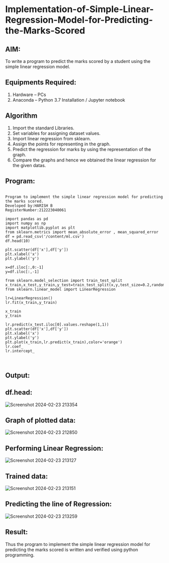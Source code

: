 # Implementation-of-Simple-Linear-Regression-Model-for-Predicting-the-Marks-Scored

## AIM:
To write a program to predict the marks scored by a student using the simple linear regression model.

## Equipments Required:
1. Hardware – PCs
2. Anaconda – Python 3.7 Installation / Jupyter notebook

## Algorithm
1. Import the standard Libraries.
2. Set variables for assigning dataset values.
3. Import linear regression from sklearn.
4. Assign the points for representing in the graph.
5. Predict the regression for marks by using the representation of the graph.
6. Compare the graphs and hence we obtained the linear regression for the given datas.

## Program:
```

Program to implement the simple linear regression model for predicting the marks scored.
Developed by:HARISH B 
RegisterNumber:212223040061
 
import pandas as pd
import numpy as np
import matplotlib.pyplot as plt
from sklearn.metrics import mean_absolute_error , mean_squared_error
df = pd.read_csv('/content/ml.csv')
df.head(10)

plt.scatter(df['x'],df['y'])
plt.xlabel('x')
plt.ylabel('y')

x=df.iloc[:,0:-1]
y=df.iloc[:,-1]

from sklearn.model_selection import train_test_split
x_train,x_test,y_train,y_test=train_test_split(x,y,test_size=0.2,random_state=0)
from sklearn.linear_model import LinearRegression

lr=LinearRegression()
lr.fit(x_train,y_train)

x_train
y_train

lr.predict(x_test.iloc[0].values.reshape(1,1))
plt.scatter(df['x'],df['y'])
plt.xlabel('x')
plt.ylabel('y')
plt.plot(x_train,lr.predict(x_train),color='orange')
lr.coef_
lr.intercept_



```

## Output:
## df.head:
![Screenshot 2024-02-23 213354](https://github.com/Gokul0117/Implementation-of-Simple-Linear-Regression-Model-for-Predicting-the-Marks-Scored/assets/121165938/b850e3d6-3111-4303-b479-fc2f5e8e9680)

## Graph of plotted data:
![Screenshot 2024-02-23 212850](https://github.com/Gokul0117/Implementation-of-Simple-Linear-Regression-Model-for-Predicting-the-Marks-Scored/assets/121165938/a2efb952-3a9c-4dae-9425-9c038e5189c1)

## Performing Linear Regression:
![Screenshot 2024-02-23 213127](https://github.com/Gokul0117/Implementation-of-Simple-Linear-Regression-Model-for-Predicting-the-Marks-Scored/assets/121165938/e5ac47f7-ee0b-4ffa-b141-992f2506ea8d)

## Trained data:
![Screenshot 2024-02-23 213151](https://github.com/Gokul0117/Implementation-of-Simple-Linear-Regression-Model-for-Predicting-the-Marks-Scored/assets/121165938/1efa4b20-abc7-4fc1-86ab-b5b94036d129)

## Predicting the line of Regression:
![Screenshot 2024-02-23 213259](https://github.com/Gokul0117/Implementation-of-Simple-Linear-Regression-Model-for-Predicting-the-Marks-Scored/assets/121165938/a05c9580-798d-49a6-b5f9-4e986838d00d)


## Result:
Thus the program to implement the simple linear regression model for predicting the marks scored is written and verified using python programming.

